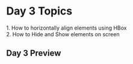 <h1>Day 3 Topics</h1>
<p>1. How to horizontally align elements using HBox<br>2. How to Hide and Show elements on screen</p>

<h2>Day 3 Preview</h2>
